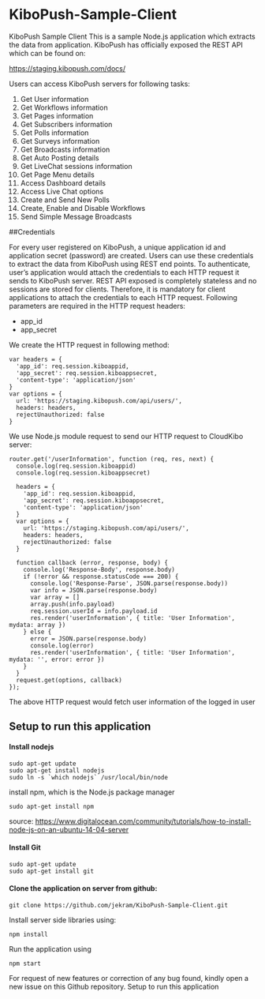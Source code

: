 # KiboPush-Sample-Client
KiboPush Sample Client
This is a sample Node.js application which extracts the data from application. KiboPush has officially exposed the REST API which can be found on:

https://staging.kibopush.com/docs/

Users can access KiboPush servers for following tasks:

 1. Get User information
 2. Get Workflows information
 3. Get Pages information
 4. Get Subscribers information
 5. Get Polls information
 6. Get Surveys information
 7.  Get Broadcasts information
 8. Get Auto Posting details
 9. Get LiveChat sessions information
10. Get Page Menu details
11. Access Dashboard details
12. Access Live Chat options
13. Create and Send New Polls
14. Create, Enable and Disable Workflows
15. Send Simple Message Broadcasts

##Credentials

For every user registered on KiboPush, a unique application id and application secret (password) are created. Users can use these credentials to extract the data from KiboPush using REST end points. To authenticate, user’s application would attach the credentials to each HTTP request it sends to KiboPush server. REST API exposed is completely stateless and no sessions are stored for clients. Therefore, it is mandatory for client applications to attach the credentials to each HTTP request. Following parameters are required in the HTTP request headers:

- app_id
- app_secret


We create the HTTP request in following method:

    var headers = {
      'app_id': req.session.kiboappid,
      'app_secret': req.session.kiboappsecret,
      'content-type': 'application/json'
    }
    var options = {
      url: 'https://staging.kibopush.com/api/users/',
      headers: headers,
      rejectUnauthorized: false
    }

We use Node.js module request to send our HTTP request to CloudKibo server:

    router.get('/userInformation', function (req, res, next) {
      console.log(req.session.kiboappid)
      console.log(req.session.kiboappsecret)

      headers = {
        'app_id': req.session.kiboappid,
        'app_secret': req.session.kiboappsecret,
        'content-type': 'application/json'
      }
      var options = {
        url: 'https://staging.kibopush.com/api/users/',
        headers: headers,
        rejectUnauthorized: false
      }

      function callback (error, response, body) {
        console.log('Response-Body', response.body)
        if (!error && response.statusCode === 200) {
          console.log('Response-Parse', JSON.parse(response.body))
          var info = JSON.parse(response.body)
          var array = []
          array.push(info.payload)
          req.session.userId = info.payload.id
          res.render('userInformation', { title: 'User Information', mydata: array })
        } else {
          error = JSON.parse(response.body)
          console.log(error)
          res.render('userInformation', { title: 'User Information', mydata: '', error: error })
        }
      }
      request.get(options, callback)
    });

The above HTTP request would fetch user information of the logged in user

## Setup to run this application

#### Install nodejs

    sudo apt-get update
    sudo apt-get install nodejs
    sudo ln -s `which nodejs` /usr/local/bin/node

install npm, which is the Node.js package manager

    sudo apt-get install npm

source: https://www.digitalocean.com/community/tutorials/how-to-install-node-js-on-an-ubuntu-14-04-server

#### Install Git

    sudo apt-get update
    sudo apt-get install git

#### Clone the application on server from github:
    git clone https://github.com/jekram/KiboPush-Sample-Client.git

Install server side libraries using:

    npm install

Run the application using

    npm start

For request of new features or correction of any bug found, kindly open a new issue on this Github repository.
Setup to run this application
